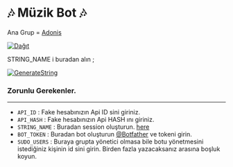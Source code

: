 <h1 align="centre">🎶 Müzik Bot 🎶</h1>

Ana Grup = [ Adonis](https://t.me/adonischt)

[![ Dağıt ](https://www.herokucdn.com/deploy/button.svg)](https://heroku.com/deploy?template=https://github.com/doktorceset/LunaMusicPlayBotV1.git)


STRING_NAME i buradan alın ;

[![GenerateString](https://img.shields.io/badge/repl.it-generateString-yellowgreen)](https://repl.it/@doktorceset/LunaMusicbot)

### Zorunlu Gerekenler. 
----------------------------------
   - `API_ID` :  Fake hesabınızın Api ID sini giriniz. 
   - `API_HASH` :  Fake hesabınızın Api HASH ını giriniz.
   - `STRING_NAME` :  Buradan session oluşturun. [here](https://repl.it/@doktorceset/LunaMusicBot)
   - `BOT_TOKEN` :  Buradan bot oluşturun [@Botfather](https://t.me/botfather) ve tokeni girin. 
   - `SUDO_USERS` :  Buraya grupta yönetici olmasa bile botu yönetmesini istediğiniz kişinin id sini girin. Birden fazla yazacaksanız arasına boşluk koyun. 

